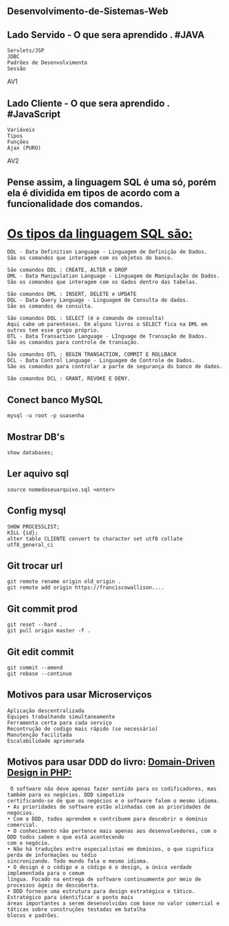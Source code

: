 ## Desenvolvimento-de-Sistemas-Web

## Lado Servido - O que sera aprendido . #JAVA 
    Servlets/JSP
    JDBC
    Padrões de Desenvolvimento
    Sessão
 AV1
## Lado Cliente - O que sera aprendido . #JavaScript 
    Variáveis
    Tipos
    Funções
    Ajax (PURO)
 AV2




## Pense assim, a linguagem SQL é uma só, porém ela é dividida em tipos de acordo com a funcionalidade dos comandos.
# [Os tipos da linguagem SQL são:](https://pt.stackoverflow.com/questions/262867/o-que-s%C3%A3o-as-siglas-ddl-dml-dql-dtl-e-dcl)  
```
DDL - Data Definition Language - Linguagem de Definição de Dados.
São os comandos que interagem com os objetos do banco.
```
```
São comandos DDL : CREATE, ALTER e DROP
DML - Data Manipulation Language - Linguagem de Manipulação de Dados.
São os comandos que interagem com os dados dentro das tabelas.
```
```
São comandos DML : INSERT, DELETE e UPDATE
DQL - Data Query Language - Linguagem de Consulta de dados.
São os comandos de consulta.
```
```
São comandos DQL : SELECT (é o comando de consulta)
Aqui cabe um parenteses. Em alguns livros o SELECT fica na DML em outros tem esse grupo próprio.
DTL - Data Transaction Language - LInguage de Transação de Dados.
São os comandos para controle de transação.
```
```
São comandos DTL : BEGIN TRANSACTION, COMMIT E ROLLBACK
DCL - Data Control Language - Linguagem de Controle de Dados.
São os comandos para controlar a parte de segurança do banco de dados.
```
```
São comandos DCL : GRANT, REVOKE E DENY.
```

## Conect banco  MySQL
```
mysql -u root -p suasenha
``` 
## Mostrar DB's
```
show databases;
```

## Ler aquivo sql
```
source nomedoseuarquivo.sql <enter>
```
## Config mysql 
``` 
SHOW PROCESSLIST;
KILL {id};
alter table CLIENTE convert to character set utf8 collate utf8_general_ci
```

## Git trocar url
```
git remote rename origin old_origin .
git remote add origin https://franciscowallison....
```
## Git commit prod
```
git reset --hard .
git pull origin master -f .
```
## Git edit commit
```
git commit --amend
git rebase --continue
```

## Motivos para usar Microserviços
```
Aplicação descentralizada
Equipes trabalhando simultaneamente
Ferramenta certa para cada serviço
Recontrução de codigo mais rápido (se necessário)
Manutenção facilitada
Escalabilidade aprimorada
``` 

## Motivos para usar DDD do livro: [Domain-Driven Design in PHP:](https://books.google.com.br/books/about/Domain_Driven_Design_in_PHP.html?id=4nc5DwAAQBAJ&source=kp_cover&redir_esc=y)  
```
 O software não deve apenas fazer sentido para os codificadores, mas também para os negócios. DDD simpatiza
certificando-se de que os negócios e o software falem o mesmo idioma.
• As prioridades de software estão alinhadas com as prioridades de negócios.
• Com o DDD, todos aprendem e contribuem para descobrir o domínio comercial.
• O conhecimento não pertence mais apenas aos desenvolvedores, com o DDD todos sabem o que está acontecendo
com o negócio.
• Não há traduções entre especialistas em domínios, o que significa perda de informações ou tédio
sincronizando. Todo mundo fala o mesmo idioma.
• O design é o código e o código é o design, a única verdade implementada para o comum
língua. Focado na entrega de software continuamente por meio de processos ágeis de descoberta.
• DDD fornece uma estrutura para design estratégico e tático. Estratégico para identificar o ponto mais
áreas importantes a serem desenvolvidas com base no valor comercial e táticas sobre construções testadas em batalha
blocos e padrões.
```


